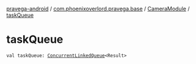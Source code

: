[pravega-android](../../index.md) / [com.phoenixoverlord.pravega.base](../index.md) / [CameraModule](index.md) / [taskQueue](./task-queue.md)

# taskQueue

`val taskQueue: `[`ConcurrentLinkedQueue`](https://docs.oracle.com/javase/6/docs/api/java/util/concurrent/ConcurrentLinkedQueue.html)`<Result>`